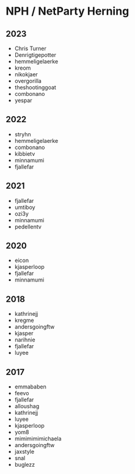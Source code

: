 # NPH / NetParty Herning

## 2023
- Chris Turner
- Denrigtigepotter
- hemmeligelaerke
- kreom
- nikokjaer
- overgorilla
- theshootinggoat
- combonano
- yespar

## 2022
- stryhn
- hemmeligelaerke
- combonano
- kibbietv
- minnamumi
- fjallefar

## 2021
- fjallefar
- umtiboy
- ozi3y
- minnamumi
- pedellentv

## 2020
- eicon
- kjasperloop
- fjallefar
- minnamumi

## 2018
- kathrinejj
- kregme
- andersgoingftw
- kjasper
- narihnie
- fjallefar
- luyee

## 2017
- emmababen
- feevo
- fjallefar
- alloushag
- kathrinejj
- luyee
- kjasperloop
- yom8
- mimimimimichaela
- andersgoingftw
- jaxstyle
- snal
- buglezz
